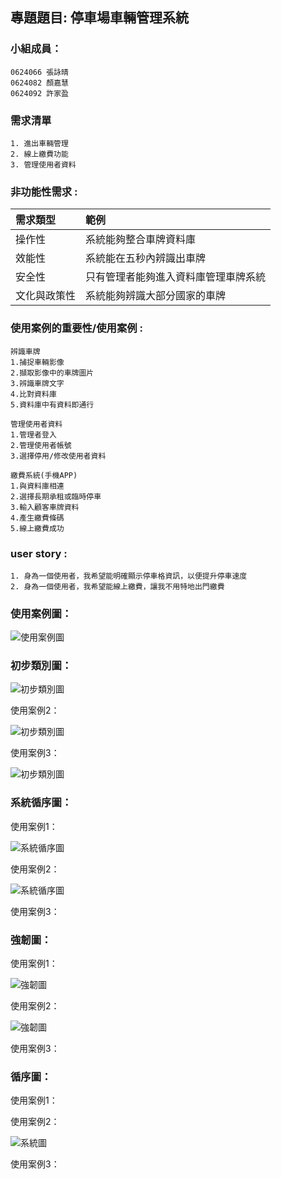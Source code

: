 ## 專題題目: 停車場車輛管理系統

### 小組成員：
```
0624066 張詠晴
0624082 顏嘉慧
0624092 許家盈
```

### 需求清單
```
1. 進出車輛管理
2. 線上繳費功能
3. 管理使用者資料
```
### 非功能性需求 :

|需求類型|範例|
|:---|:---|
|操作性|系統能夠整合車牌資料庫|
|效能性|系統能在五秒內辨識出車牌|
|安全性|只有管理者能夠進入資料庫管理車牌系統|
|文化與政策性|系統能夠辨識大部分國家的車牌|

### 使用案例的重要性/使用案例 :
```
辨識車牌
1.捕捉車輛影像
2.擷取影像中的車牌圖片
3.辨識車牌文字
4.比對資料庫
5.資料庫中有資料即通行
```

```
管理使用者資料
1.管理者登入
2.管理使用者帳號
3.選擇停用/修改使用者資料
```

```
繳費系統(手機APP)
1.與資料庫相連
2.選擇長期承租或臨時停車
3.輸入顧客車牌資料
4.產生繳費條碼
5.線上繳費成功
```

### user story :
```
1. 身為一個使用者，我希望能明確顯示停車格資訊，以便提升停車速度
2. 身為一個使用者，我希望能線上繳費，讓我不用特地出門繳費
```

### 使用案例圖：

![使用案例圖](usage.png "使用案例圖")

### 初步類別圖：

![初步類別圖](初步類型圖1.png "初步類型圖1")

使用案例2：

![初步類別圖](label1.png "初步類型圖2")

使用案例3：

![初步類別圖](coco.png "初步類型圖3")

### 系統循序圖：

使用案例1：

![系統循序圖](系統循序圖1.png "系統循序圖1")

使用案例2：

![系統循序圖](sys.png "系統循序圖2")

使用案例3：

### 強韌圖：

使用案例1：

![強韌圖](強韌圖1.png "強韌圖1")

使用案例2：

![強韌圖](manage.png "強韌圖2")

使用案例3：

### 循序圖：

使用案例1：



使用案例2：

![系統圖](sys2.png "系統圖2")

使用案例3：

